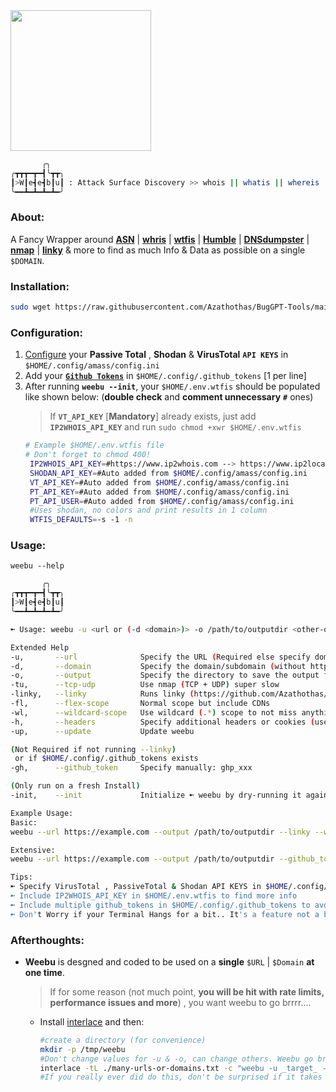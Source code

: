 <img src="https://user-images.githubusercontent.com/58171889/232510097-dcce6b03-272f-4184-97ef-4da7e8c9fc34.gif" width="225" height="225">


 ```bash
        ╭╮
╭┳┳┳━┳━┫╰┳┳╮
┃>W┃e┫e┫b┃u┃ : Attack Surface Discovery >> whois || whatis || whereis  
╰━━┻━┻━┻━┻━╯
```
### About:
A Fancy Wrapper around [**ASN**](https://github.com/nitefood/asn) | [**whris**](https://github.com/harakeishi/whris) | [**wtfis**](https://github.com/pirxthepilot/wtfis) | [**Humble**](https://github.com/rfc-st/humble) | [**DNSdumpster**](https://github.com/nmmapper/dnsdumpster) | [**nmap**](https://github.com/nmap/nmap) | [**linky**](https://github.com/Azathothas/BugGPT-Tools/tree/main/linky) & more to find as much Info & Data as possible on a single `$DOMAIN`.

### **Installation**:
```bash 
sudo wget https://raw.githubusercontent.com/Azathothas/BugGPT-Tools/main/weebu/weebu.sh -O /usr/local/bin/weebu && sudo chmod +xwr /usr/local/bin/weebu && weebu --init
``` 

### Configuration:
 1. [Configure](https://github.com/owasp-amass/amass/blob/master/examples/config.ini) your **Passive Total** , **Shodan** & **VirusTotal** **`API KEYS`** in `$HOME/.config/amass/config.ini`
 2. Add your [**`Github Tokens`**](https://docs.github.com/en/enterprise-server@3.4/authentication/keeping-your-account-and-data-secure/creating-a-personal-access-token) in `$HOME/.config/.github_tokens` [1 per line]
 3. After running **`weebu --init`**, your `$HOME/.env.wtfis` should be populated like shown below: (**double check** and **comment unnecessary**  **`#`** ones)
    > If **`VT_API_KEY`** [**Mandatory**] already exists, just add **`IP2WHOIS_API_KEY`** and run `sudo chmod +xwr $HOME/.env.wtfis` 
    ```bash
    # Example $HOME/.env.wtfis file
    # Don't forget to chmod 400!
     IP2WHOIS_API_KEY=#https://www.ip2whois.com --> https://www.ip2location.io/sign-up -->#API Key --> https://www.ip2location.io/dashboard
     SHODAN_API_KEY=#Auto added from $HOME/.config/amass/config.ini
     VT_API_KEY=#Auto added from $HOME/.config/amass/config.ini
     PT_API_KEY=#Auto added from $HOME/.config/amass/config.ini
     PT_API_USER=#Auto added from $HOME/.config/amass/config.ini
     #Uses shodan, no colors and print results in 1 column
     WTFIS_DEFAULTS=-s -1 -n
    ```
### Usage:
`weebu --help`
```bash
       ╭╮
╭┳┳┳━┳━┫╰┳┳╮
┃>W┃e┫e┫b┃u┃
╰━━┻━┻━┻━┻━╯

➼ Usage: weebu -u <url or (-d <domain>)> -o /path/to/outputdir <other-options, see --help>

Extended Help
-u,       --url              Specify the URL (Required else specify domain (--domain))
-d,       --domain           Specify the domain/subdomain (without http|https)
-o,       --output           Specify the directory to save the output files (Required)
-tu,      --tcp-udp          Use nmap (TCP + UDP) super slow
-linky,   --linky            Runs linky (https://github.com/Azathothas/BugGPT-Tools/tree/main/linky)
-fl,      --flex-scope       Normal scope but include CDNs
-wl,      --wildcard-scope   Use wildcard (.*) scope to not miss anything
-h,       --headers          Specify additional headers or cookies (use "", optional)
-up,      --update           Update weebu

(Not Required if not running --linky)
 or if $HOME/.config/.github_tokens exists
-gh,      --github_token     Specify manually: ghp_xxx

(Only run on a fresh Install)
-init,    --init             Initialize ➼ weebu by dry-running it against example.com

Example Usage: 
Basic: 
weebu --url https://example.com --output /path/to/outputdir --linky --wildcard-scope

Extensive: 
weebu --url https://example.com --output /path/to/outputdir --github_token ghp_xyz --headers "Authorization: Bearer token; Cookie: cookie_value" --linky --wildcard-scope --tcp_udp

Tips: 
➼ Specify VirusTotal , PassiveTotal & Shodan API KEYS in $HOME/.config/amass/config.ini if you haven't already!
➼ Include IP2WHOIS_API_KEY in $HOME/.env.wtfis to find more info
➼ Include multiple github_tokens in $HOME/.config/.github_tokens to avoid rate limits
➼ Don't Worry if your Terminal Hangs for a bit.. It's a feature not a bug
```

### Afterthoughts:
 - **Weebu** is desgned and coded to be used on a **single** `$URL` | `$Domain` **at one time**.
    > If for some reason (not much point, **you will be hit with rate limits, performance issues and more**) , you want weebu to go brrrr....
     - Install [interlace](https://github.com/codingo/Interlace) and then: 
        ```bash
        #create a directory (for convenience)
        mkdir -p /tmp/weebu
        #Don't change values for -u & -o, can change others. Weebu go brrrrr
        interlace -tL ./many-urls-or-domains.txt -c "weebu -u _target_ -o /tmp/linky/_cleantarget_-weebu <other-weebu-options> 2>&1" -threads 69
        #If you really ever did do this, don't be surprised if it takes toooooooo long
        ```
